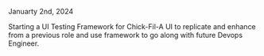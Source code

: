 Januarty 2nd, 2024 

Starting a UI Testing Framework for Chick-Fil-A UI to replicate and enhance from a previous role and use framework to go along with future Devops Engineer.
